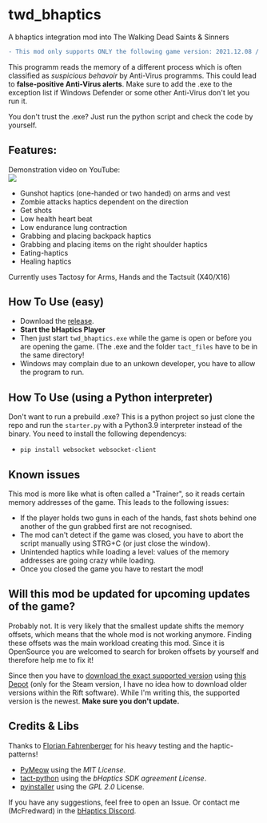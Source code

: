 # twd_bhaptics
A bhaptics integration mod into The Walking Dead Saints & Sinners
```diff
- This mod only supports ONLY the following game version: 2021.12.08 / build 218977-STAGE
```
This programm reads the memory of a different process which is often classified as *suspicious behavoir* by Anti-Virus programms. This could lead to **false-positive Anti-Virus alerts**. Make sure to add the .exe to the exception list if Windows Defender or some other Anti-Virus don't let you run it. 

You don't trust the .exe? Just run the python script and check the code by yourself.


## Features:
Demonstration video on YouTube:<br />
[![](https://img.youtube.com/vi/ScSQjtlFqtc/0.jpg)](http://www.youtube.com/watch?v=ScSQjtlFqtc)

* Gunshot haptics (one-handed or two handed) on arms and vest
* Zombie attacks haptics dependent on the direction
* Get shots
* Low health heart beat
* Low endurance lung contraction
* Grabbing and placing backpack haptics
* Grabbing and placing items on the right shoulder haptics
* Eating-haptics
* Healing haptics

Currently uses Tactosy for Arms, Hands and the Tactsuit (X40/X16) 

## How To Use (easy)

* Download the [release](https://github.com/McFredward/twd_bhaptics/releases/tag/init).
* **Start the bHaptics Player**
* Then just start ```twd_bhaptics.exe``` while the game is open or before you are opening the game. (The .exe and the folder ```tact_files``` have to be in the same directory!
* Windows may complain due to an unkown developer, you have to allow the program to run.

## How To Use (using a Python interpreter)
 Don't want to run a prebuild .exe? This is a python project so just clone the repo and run the ```starter.py``` with a Python3.9 interpreter instead of the binary.
 You need to install the following dependencys:
 
*  ```pip install websocket websocket-client```

## Known issues
This mod is more like what is often called a "Trainer", so it reads certain memory addresses of the game. This leads to the following issues:

* If the player holds two guns in each of the hands, fast shots behind one another of the gun grabbed first are not recognised.
* The mod can't detect if the game was closed, you have to abort the script manually using STRG+C (or just close the window).
* Unintended haptics while loading a level: values of the memory addresses are going crazy while loading.
* Once you closed the game you have to restart the mod!

## Will this mod be updated for upcoming updates of the game?
Probably not. It is very likely that the smallest update shifts the memory offsets, which means that the whole mod is not working anymore.
Finding these offsets was the main workload creating this mod. Since it is OpenSource you are welcomed to search for broken offsets by yourself and therefore
help me to fix it!

Since then you have to [download the exact supported version](https://steamcommunity.com/sharedfiles/filedetails/?id=889624474) using [this Depot](https://steamdb.info/depot/916841/history/?changeid=M:894890414360019389) (only for the Steam version, I have no idea how to download older versions within the Rift software).
While I'm writing this, the supported version is the newest. **Make sure you don't update.**

## Credits & Libs
Thanks to [Florian Fahrenberger](https://github.com/floh-bhaptics) for his heavy testing and the haptic-patterns!

* [PyMeow](https://github.com/qb-0/PyMeow) using the *MIT License*.
* [tact-python](https://github.com/bhaptics/tact-python) using the *bHaptics SDK agreement License*.
* [pyinstaller](https://github.com/pyinstaller/pyinstaller) using the *GPL 2.0* License.

If you have any suggestions, feel free to open an Issue. Or contact me (McFredward) in the [bHaptics Discord](https://discord.com/invite/EYY2vAQP2u).

